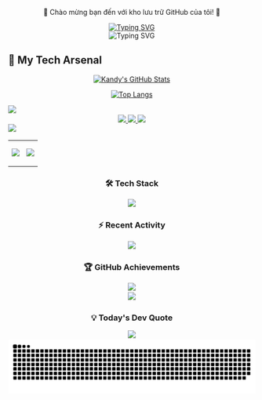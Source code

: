 <p align="center">🌟 Chào mừng bạn đến với kho lưu trữ GitHub của tôi! 🌟 </p>
<!--📊 My GitHub Stats
<p align="center"> <img src="https://github-readme-stats.vercel.app/api?username=Kandy2705&show_icons=true&theme=radical" alt="GitHub Stats"> <img src="https://github-readme-stats.vercel.app/api/top-langs/?username=Kandy2705&layout=compact&theme=radical" alt="Top Languages"> </p>
🔥 GitHub Streak
<p align="center"> <img src="https://github-readme-streak-stats.herokuapp.com/?user=Kandy2705&theme=radical" alt="GitHub Streak"> </p>
🛠️ Tech Stack

📫 How to Reach Me
📧 Email: your-email@example.com
🌐 Portfolio: your-website.com
💼 LinkedIn: linkedin.com/in/yourprofile

🎵 Now Playing-->

<!-- Animated Name Header -->
<div align="center">
  <a href="https://git.io/typing-svg">
    <img src="https://readme-typing-svg.demolab.com?font=Roboto+Slab&color=%237E3ACE&size=40&center=true&vCenter=true&width=500&height=70&lines=%F0%9F%85%B6%F0%9F%86%81%F0%9F%85%B4%F0%9F%85%B4%F0%9F%86%83%F0%9F%85%B8%F0%9F%85%BD%F0%9F%85%B6%F0%9F%86%82;Tri%E1%BB%87u+M%E1%BA%ABn;Full-Stack+Dev;%E2%9A%99%EF%B8%8F+Tech+Enthusiast+%E2%9A%99%EF%B8%8F" alt="Typing SVG" />
  </a>
</div>

<!-- Header Section -->
<div align="center">
  <img src="https://readme-typing-svg.demolab.com?font=Fira+Code&size=30&duration=2800&pause=1000&color=FF70E3&center=true&vCenter=true&width=800&lines=Hi+there+%F0%9F%91%8B%2C+I'm+Kandy2705;Full-stack+Developer+%F0%9F%92%BB;Open+Source+Enthusiast+%E2%AD%90;Tech+Blogger+%F0%9F%93%96;Coffee+Lover+%E2%98%95%EF%B8%8F" alt="Typing SVG" />
</div>

<!-- Programming Languages Section -->
## 🚀 My Tech Arsenal

<div align="center">
  
<!-- Customized Stats -->
[![Kandy's GitHub Stats](https://github-readme-stats.vercel.app/api?username=Kandy2705&show_icons=true&theme=nightowl&hide=contribs&include_all_commits=true&count_private=true&hide_border=true&line_height=24)](https://github.com/Kandy2705)

[![Top Langs](https://github-readme-stats.vercel.app/api/top-langs/?username=Kandy2705&layout=compact&theme=nightowl&exclude_repo=forked-repo-1,forked-repo-2&hide_border=true)](https://github.com/Kandy2705)

</div>

<!-- Animated Divider -->
<img src="https://user-images.githubusercontent.com/73097560/115834477-dbab4500-a447-11eb-908a-139a6edaec5c.gif" />

<!-- Social Badges -->
<div align="center">
  <a href="https://linkedin.com/in/yourprofile">
    <img src="https://img.shields.io/badge/LinkedIn-0077B5?style=for-the-badge&logo=linkedin&logoColor=white" />
  </a>
  <a href="mailto:youremail@example.com">
    <img src="https://img.shields.io/badge/Gmail-D14836?style=for-the-badge&logo=gmail&logoColor=white" />
  </a>
  <a href="https://leetcode.com/yourprofile/">
    <img src="https://img.shields.io/badge/-LeetCode-FFA116?style=for-the-badge&logo=LeetCode&logoColor=black" />
  </a>
</div>

<!-- Divider -->
<img src="https://user-images.githubusercontent.com/73097560/115834477-dbab4500-a447-11eb-908a-139a6edaec5c.gif" />

<!-- Main Content -->
<table>
  <tr>
    <td valign="top" width="50%">
      
<!-- GitHub Stats Card -->
![](https://github-readme-stats.vercel.app/api?username=Kandy2705&show_icons=true&theme=radical&hide_border=true)
    </td>
    <td valign="top" width="50%">

<!-- Streak Stats -->
![](https://github-readme-streak-stats.herokuapp.com/?user=Kandy2705&theme=radical&hide_border=true)
    </td>
  </tr>
</table>

<!-- Skill Icons -->
<div align="center">
  <h3>🛠 Tech Stack</h3>
  <img src="https://skillicons.dev/icons?i=js,ts,nodejs,react,nextjs,py,java,spring,mongodb,postgres,redis,aws,docker,kubernetes,git,github,idea,vscode" />
</div>

<!-- Activity Graph -->
<div align="center">
  <h3>⚡ Recent Activity</h3>
  <img src="https://github-readme-activity-graph.vercel.app/graph?username=Kandy2705&theme=react-dark&hide_border=true&area=true" />
</div>

<!-- Trophy -->
<div align="center">
  <h3>🏆 GitHub Achievements</h3>
  <img src="https://github-profile-trophy.vercel.app/?username=Kandy2705&theme=radical&no-frame=true&row=2&column=4" />
</div>

<!-- Visitor Counter -->
<div align="center">
  <img src="https://komarev.com/ghpvc/?username=Kandy2705&color=ff69b4&style=flat-square" />
</div>

<!-- Fun Section -->
<div align="center">
  <h3>💡 Today's Dev Quote</h3>
  <a href="https://github.com/piyushsuthar/github-readme-quotes">
    <img src="https://quotes-github-readme.vercel.app/api?type=horizontal&theme=radical" />
  </a>
</div>

<!-- Snake Animation -->
<div align="center">
  <img src="https://raw.githubusercontent.com/platane/snk/output/github-contribution-grid-snake-dark.svg" />
</div>
